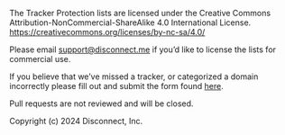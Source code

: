 The Tracker Protection lists are licensed under the Creative Commons Attribution-NonCommercial-ShareAlike 4.0 International License. https://creativecommons.org/licenses/by-nc-sa/4.0/ 

Please email support@disconnect.me if you’d like to license the lists for commercial use. 

If you believe that we’ve missed a tracker, or categorized a domain incorrectly please fill out and submit the form found [here](https://disconnect.me/trackerprotection#submissions_and_appeals).

Pull requests are not reviewed and will be closed.

Copyright (c) 2024 Disconnect, Inc.
